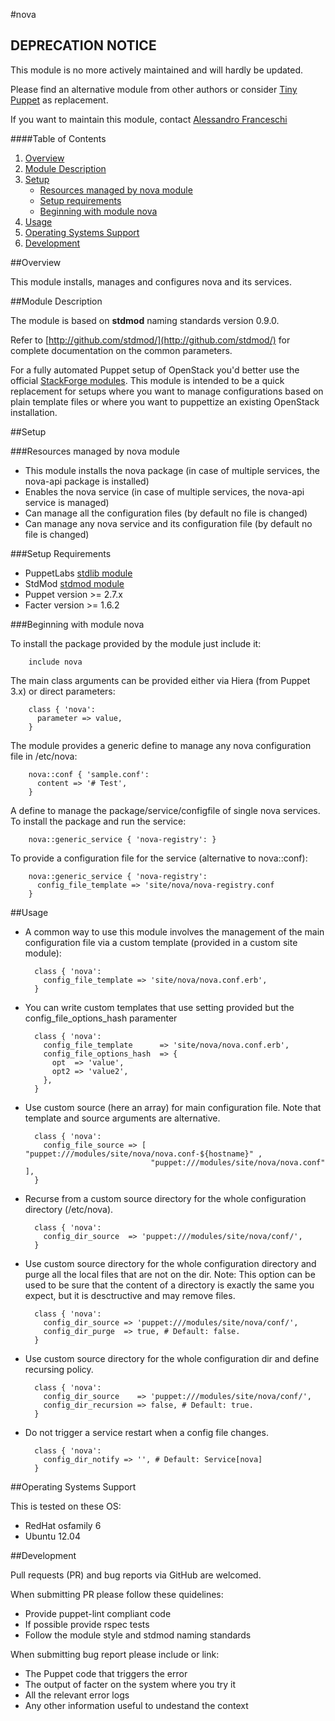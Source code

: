 #nova

## DEPRECATION NOTICE
This module is no more actively maintained and will hardly be updated.

Please find an alternative module from other authors or consider [Tiny Puppet](https://github.com/example42/puppet-tp) as replacement.

If you want to maintain this module, contact [Alessandro Franceschi](https://github.com/alvagante)


####Table of Contents

1. [Overview](#overview)
2. [Module Description](#module-description)
3. [Setup](#setup)
    * [Resources managed by nova module](#resources-managed-by-nova-module)
    * [Setup requirements](#setup-requirements)
    * [Beginning with module nova](#beginning-with-module-nova)
4. [Usage](#usage)
5. [Operating Systems Support](#operating-systems-support)
6. [Development](#development)

##Overview

This module installs, manages and configures nova and its services.

##Module Description

The module is based on **stdmod** naming standards version 0.9.0.

Refer to [http://github.com/stdmod/](http://github.com/stdmod/) for complete documentation on the common parameters.

For a fully automated Puppet setup of OpenStack you'd better use the official [StackForge modules](https://github.com/stackforge/puppet-openstack).
This module is intended to be a quick replacement for setups where you want to manage configurations based on plain template files or where you want to puppettize an existing OpenStack installation.

##Setup

###Resources managed by nova module
* This module installs the nova package (in case of multiple services, the nova-api package is installed)
* Enables the nova service (in case of multiple services, the nova-api service is managed)
* Can manage all the configuration files (by default no file is changed)
* Can manage any nova service and its configuration file (by default no file is changed)

###Setup Requirements
* PuppetLabs [stdlib module](https://github.com/puppetlabs/puppetlabs-stdlib)
* StdMod [stdmod module](https://github.com/stdmod/stdmod)
* Puppet version >= 2.7.x
* Facter version >= 1.6.2

###Beginning with module nova

To install the package provided by the module just include it:

        include nova

The main class arguments can be provided either via Hiera (from Puppet 3.x) or direct parameters:

        class { 'nova':
          parameter => value,
        }

The module provides a generic define to manage any nova configuration file in /etc/nova:

        nova::conf { 'sample.conf':
          content => '# Test',
        }

A define to manage the package/service/configfile of single nova services. To install the package and run the service:

        nova::generic_service { 'nova-registry': }

To provide a configuration file for the service (alternative to nova::conf):

        nova::generic_service { 'nova-registry':
          config_file_template => 'site/nova/nova-registry.conf
        }

##Usage

* A common way to use this module involves the management of the main configuration file via a custom template (provided in a custom site module):

        class { 'nova':
          config_file_template => 'site/nova/nova.conf.erb',
        }

* You can write custom templates that use setting provided but the config_file_options_hash paramenter

        class { 'nova':
          config_file_template      => 'site/nova/nova.conf.erb',
          config_file_options_hash  => {
            opt  => 'value',
            opt2 => 'value2',
          },
        }

* Use custom source (here an array) for main configuration file. Note that template and source arguments are alternative.

        class { 'nova':
          config_file_source => [ "puppet:///modules/site/nova/nova.conf-${hostname}" ,
                                  "puppet:///modules/site/nova/nova.conf" ],
        }


* Recurse from a custom source directory for the whole configuration directory (/etc/nova).

        class { 'nova':
          config_dir_source  => 'puppet:///modules/site/nova/conf/',
        }

* Use custom source directory for the whole configuration directory and purge all the local files that are not on the dir.
  Note: This option can be used to be sure that the content of a directory is exactly the same you expect, but it is desctructive and may remove files.

        class { 'nova':
          config_dir_source => 'puppet:///modules/site/nova/conf/',
          config_dir_purge  => true, # Default: false.
        }

* Use custom source directory for the whole configuration dir and define recursing policy.

        class { 'nova':
          config_dir_source    => 'puppet:///modules/site/nova/conf/',
          config_dir_recursion => false, # Default: true.
        }

* Do not trigger a service restart when a config file changes.

        class { 'nova':
          config_dir_notify => '', # Default: Service[nova]
        }

##Operating Systems Support

This is tested on these OS:
- RedHat osfamily 6
- Ubuntu 12.04


##Development

Pull requests (PR) and bug reports via GitHub are welcomed.

When submitting PR please follow these quidelines:
- Provide puppet-lint compliant code
- If possible provide rspec tests
- Follow the module style and stdmod naming standards

When submitting bug report please include or link:
- The Puppet code that triggers the error
- The output of facter on the system where you try it
- All the relevant error logs
- Any other information useful to undestand the context
